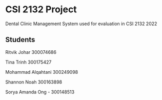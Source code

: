 # CSI 2132 Project

Dental Clinic Management System used for evaluation in CSI 2132 2022

## Students

Ritvik Johar 300074686

Tina Trinh 300175427

Mohammad Alqahtani 300249098

Shannon Noah 300163898

Sorya Amanda Ong - 300148513
